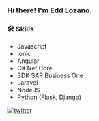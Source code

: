 ### Hi there! I'm Edd Lozano.

### 🛠 Skills
- Javascript
- Ionic
- Angular
- C# Net Core
- SDK SAP Business One
- Laravel
- NodeJS
- Python (Flask, Django)

[![twitter](Twitter)]([https://twitter.com/](https://twitter.com/eduardolq19))

